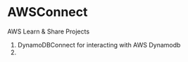 # AWSConnect
AWS Learn &amp; Share Projects

1. DynamoDBConnect for interacting with AWS Dynamodb
2.
